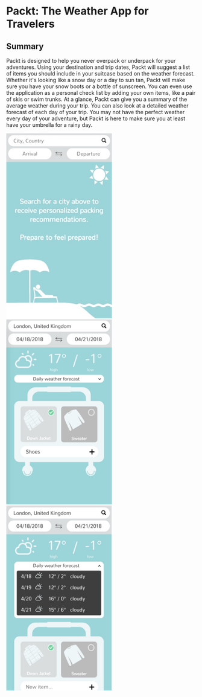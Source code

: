 
# Packt: The Weather App for Travelers

## Summary
Packt is designed to help you never overpack or underpack for your adventures. Using your destination and trip dates, Packt will suggest a list of items you should include in your suitcase based on the weather forecast. Whether it's looking like a snow day or a day to sun tan, Packt will make sure you have your snow boots or a bottle of sunscreen. You can even use the application as a personal check list by adding your own items, like a pair of skis or swim trunks. At a glance, Packt can give you a summary of the average weather during your trip. You can also look at a detailed weather forecast of each day of your trip. You may not have the perfect weather every day of your adventure, but Packt is here to make sure you at least have your umbrella for a rainy day.

<div id="banner" style="overflow: hidden; display: inline-block;">
<img src = "https://raw.githubusercontent.com/staceyirawan/QMGui/master/Untitled.jpeg" width="280" height = "490"/>
<img src = "https://raw.githubusercontent.com/staceyirawan/QMGui/master/Untitled 2.jpeg" width="280" height = "490"/>
<img src = "https://raw.githubusercontent.com/staceyirawan/QMGui/master/Untitled1.jpeg" width="280" height = "490"/>
</div>
